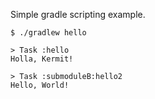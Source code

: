 Simple gradle scripting example.

```
$ ./gradlew hello

> Task :hello
Holla, Kermit!

> Task :submoduleB:hello2 
Hello, World!
```
